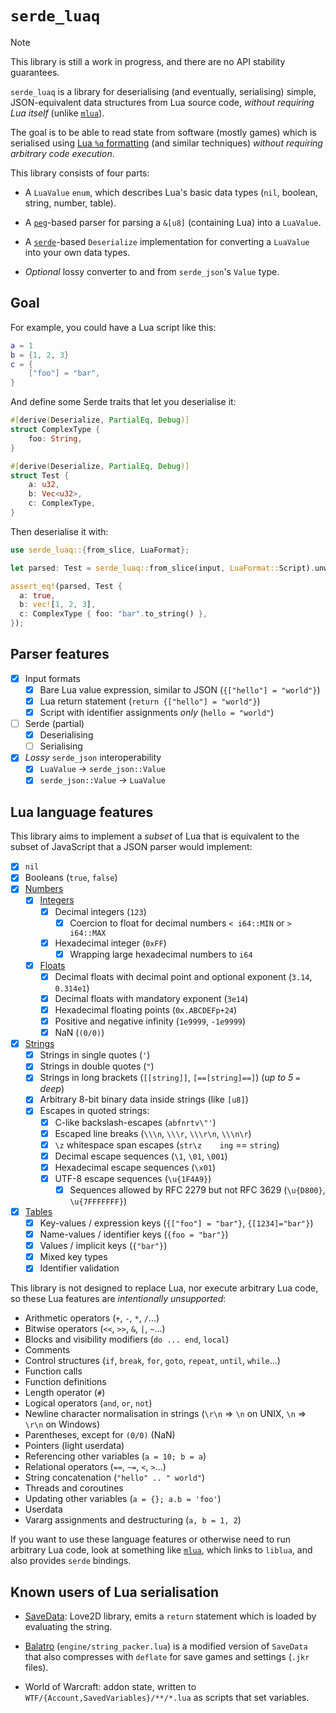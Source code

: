 # `serde_luaq`

> [!NOTE]
> This library is still a work in progress, and there are no API stability guarantees.

`serde_luaq` is a library for deserialising (and eventually, serialising) simple, JSON-equivalent
data structures from Lua source code, _without requiring Lua itself_ (unlike [`mlua`][mlua]).

The goal is to be able to read state from software (mostly games) which is serialised using
[Lua `%q` formatting][format] (and similar techniques) _without requiring arbitrary code execution_.

This library consists of four parts:

- A `LuaValue` `enum`, which describes Lua's basic data types (`nil`, boolean, string, number,
  table).

- A [`peg`][peg]-based parser for parsing a `&[u8]` (containing Lua) into a `LuaValue`.

- A [`serde`][serde]-based `Deserialize` implementation for converting a `LuaValue` into your own
  data types.

- _Optional_ lossy converter to and from `serde_json`'s `Value` type.

## Goal

For example, you could have a Lua script like this:

```lua
a = 1
b = {1, 2, 3}
c = {
    ["foo"] = "bar",
}
```

And define some Serde traits that let you deserialise it:

```rust
#[derive(Deserialize, PartialEq, Debug)]
struct ComplexType {
    foo: String,
}

#[derive(Deserialize, PartialEq, Debug)]
struct Test {
    a: u32,
    b: Vec<u32>,
    c: ComplexType,
}
```

Then deserialise it with:

```rust
use serde_luaq::{from_slice, LuaFormat};

let parsed: Test = serde_luaq::from_slice(input, LuaFormat::Script).unwrap();

assert_eq!(parsed, Test {
  a: true,
  b: vec![1, 2, 3],
  c: ComplexType { foo: "bar".to_string() },
});
```

## Parser features

- [x] Input formats
  - [x] Bare Lua value expression, similar to JSON (`{["hello"] = "world"}`)
  - [x] Lua return statement (`return {["hello"] = "world"}`)
  - [x] Script with identifier assignments _only_ (`hello = "world"`)
- [ ] Serde (partial)
  - [x] Deserialising
  - [ ] Serialising
- [x] _Lossy_ `serde_json` interoperability
  - [x] `LuaValue` -> `serde_json::Value`
  - [x] `serde_json::Value` -> `LuaValue`

## Lua language features

This library aims to implement a _subset_ of Lua that is equivalent to the subset of JavaScript that
a JSON parser would implement:

- [x] `nil`
- [x] Booleans (`true`, `false`)
- [x] [Numbers][lua3.1]
  - [x] [Integers][lua3.1]
    - [x] Decimal integers (`123`)
      - [x] Coercion to float for decimal numbers `< i64::MIN` or `> i64::MAX`
    - [x] Hexadecimal integer (`0xFF`)
      - [x] Wrapping large hexadecimal numbers to `i64`
  - [x] [Floats][lua3.1]
    - [x] Decimal floats with decimal point and optional exponent (`3.14`, `0.314e1`)
    - [x] Decimal floats with mandatory exponent (`3e14`)
    - [x] Hexadecimal floating points (`0x.ABCDEFp+24`)
    - [x] Positive and negative infinity (`1e9999`, `-1e9999`)
    - [x] NaN (`(0/0)`)
- [x] [Strings][lua3.1]
  - [x] Strings in single quotes (`'`)
  - [x] Strings in double quotes (`"`)
  - [x] Strings in long brackets (`[[string]]`, `[==[string]==]`) (_up to 5 `=` deep_)
  - [x] Arbitrary 8-bit binary data inside strings (like `[u8]`)
  - [x] Escapes in quoted strings:
    - [x] C-like backslash-escapes (`abfnrtv\"'`)
    - [x] Escaped line breaks (`\\\n`, `\\\r`, `\\\r\n`, `\\\n\r`)
    - [x] `\z` whitespace span escapes (`str\z    ing` == `string`)
    - [x] Decimal escape sequences (`\1`, `\01`, `\001`)
    - [x] Hexadecimal escape sequences (`\x01`)
    - [x] UTF-8 escape sequences (`\u{1F4A9}`)
      - [x] Sequences allowed by RFC 2279 but not RFC 3629 (`\u{D800}`, `\u{7FFFFFFF}`)
- [x] [Tables][lua3.4.9]
  - [x] Key-values / expression keys (`{["foo"] = "bar"}`, `{[1234]="bar"}`)
  - [x] Name-values / identifier keys (`{foo = "bar"}`)
  - [x] Values / implicit keys (`{"bar"}`)
  - [x] Mixed key types
  - [x] Identifier validation

This library is not designed to replace Lua, nor execute arbitrary Lua code, so these Lua features
are _intentionally unsupported_:

- Arithmetic operators (`+`, `-`, `*`, `/`...)
- Bitwise operators (`<<`, `>>`, `&`, `|`, `~`...)
- Blocks and visibility modifiers (`do ... end`, `local`)
- Comments
- Control structures (`if`, `break`, `for`, `goto`, `repeat`, `until`, `while`...)
- Function calls
- Function definitions
- Length operator (`#`)
- Logical operators (`and`, `or`, `not`)
- Newline character normalisation in strings (`\r\n` => `\n` on UNIX, `\n` => `\r\n` on Windows)
- Parentheses, except for `(0/0)` (NaN)
- Pointers (light userdata)
- Referencing other variables (`a = 10; b = a`)
- Relational operators (`==`, `~=`, `<`, `>`...)
- String concatenation (`"hello" .. " world"`)
- Threads and coroutines
- Updating other variables (`a = {}; a.b = 'foo'`)
- Userdata
- Vararg assignments and destructuring (`a, b = 1, 2`)

If you want to use these language features or otherwise need to run arbitrary Lua code, look at
something like [`mlua`][mlua], which links to `liblua`, and also provides `serde` bindings.

## Known users of Lua serialisation

- [SaveData][]: Love2D library, emits a `return` statement which is loaded by evaluating the string.

- [Balatro][] (`engine/string_packer.lua`) is a modified version of `SaveData` that also compresses
  with `deflate` for save games and settings (`.jkr` files).

- World of Warcraft: addon state, written to `WTF/{Account,SavedVariables}/**/*.lua` as scripts that
  set variables.

[Balatro]: https://www.playbalatro.com/
[format]: https://www.lua.org/manual/5.4/manual.html#pdf-string.format
[lua3.1]: https://www.lua.org/manual/5.4/manual.html#3.1
[lua3.4.9]: https://www.lua.org/manual/5.4/manual.html#3.4.9
[mlua]: https://github.com/mlua-rs/mlua
[peg]: https://docs.rs/peg/latest/peg/
[SaveData]: https://github.com/BroccoliRaab/SaveData
[serde]: https://serde.rs/
